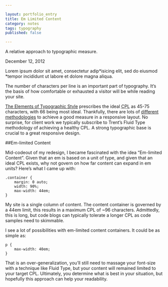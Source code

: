 ```yaml
---

layout: portfolio_entry  
title: Em Limited Content  
category: notes  
tags: typography  
published: false  

---
```


<!-- # Em-limited Content -->

<p class="intro">A relative approach to typographic measure.</p>
<p class="postdate">December 12, 2012</p>

Lorem ipsum dolor sit amet, consectetur adip\*isicing elit, sed do eiusmod \*tempor incididunt ut labore et dolore magna aliqua.

The number of characters per line is an important part of typography. It’s the basis of how comfortable or exhausted a visitor will be while reading your site.

[The Elements of Typographic Style](#) prescribes the ideal <abbr title="Characters Per Line">CPL</abbr> as 45-75 characters, with 66 being most ideal. Thankfully, there are lots of [different](#) [methodologies](#) to achieve a good measure in a responsive layout. No surprise, for client work we typically subscribe to Trent’s Fluid Type methodology of achieving a healthy CPL. A strong typographic base is crucial to a great responsive design.

##Em-limited Content

Mid-codeout of my redesign, I became fascinated with the idea “Em-limited Content”. Given that an em is based on a unit of type, and given that an ideal CPL exists, why not govern on how far content can expand in em units? Here’s what I came up with:

<pre><code class="language-css">.container {
	margin: 0 auto;
	width: 90%;
	max-width: 44em;
}</code></pre>

My site is a single column of content. The content container is governed by a 44em limit, this results in a maximum CPL of ~96 characters. Admittedly, this is long, but code blogs can typically tolerate a longer CPL as code samples need to skimmable.

I see a lot of possibilities with em-limited content containers. It could be as simple as:

<pre><code class="language-css">p {
    max-width: 40em;
}</code></pre>

That is an over-generalization, you’ll still need to massage your font-size with a technique like Fluid Type, but your content will remained limited to your target CPL. Ultimately, you determine what is best in your situation, but hopefully this approach can help your readability.